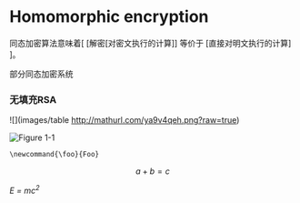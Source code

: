 # Homomorphic encryption 
同态加密算法意味着[ [解密[对密文执行的计算]] 等价于 [直接对明文执行的计算] ]。

部分同态加密系统
### 无填充RSA 
![](images/table http://mathurl.com/ya9v4qeh.png?raw=true)

![Figure 1-1](http://mathurl.com/ya9v4qeh.png "Figure 1-1")

```math_def
\newcommand{\foo}{Foo}
```
```math #yourmathlabel
a + b = c
```

*E = mc<sup>2</sup>*

